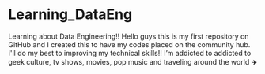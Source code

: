 # Learning_DataEng
Learning about Data Engineering!! Hello guys this is my first repository on GitHub and I created this to have my codes placed on the community hub.
I'll do my best to improving my technical skills!!
I’m addicted to addicted to geek culture, tv shows, movies, pop music and traveling around the world ✈️ 
